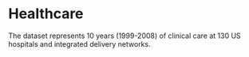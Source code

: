 # Healthcare
The dataset represents 10 years (1999-2008) of clinical care at 130 US hospitals and integrated delivery networks. 
